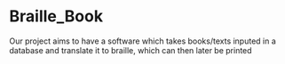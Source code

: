 # Braille_Book
Our project aims to have a software which takes books/texts inputed in a database and translate it to braille, which can then later be printed 
